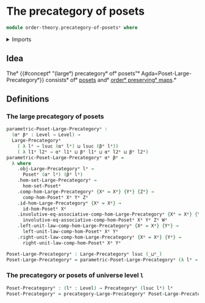 # The precategory of posets

```agda
module order-theory.precategory-of-posetsᵉ where
```

<details><summary>Imports</summary>

```agda
open import category-theory.large-precategoriesᵉ
open import category-theory.precategoriesᵉ

open import foundation.universe-levelsᵉ

open import order-theory.order-preserving-maps-posetsᵉ
open import order-theory.posetsᵉ
```

</details>

## Idea

Theᵉ {{#conceptᵉ "(largeᵉ) precategoryᵉ ofᵉ posets"ᵉ Agda=Poset-Large-Precategoryᵉ}}
consistsᵉ ofᵉ [posets](order-theory.posets.mdᵉ) andᵉ
[orderᵉ preservingᵉ maps](order-theory.order-preserving-maps-posets.md).ᵉ

## Definitions

### The large precategory of posets

```agda
parametric-Poset-Large-Precategoryᵉ :
  (αᵉ βᵉ : Level → Level) →
  Large-Precategoryᵉ
    ( λ lᵉ → lsuc (αᵉ lᵉ) ⊔ lsuc (βᵉ lᵉ))
    ( λ l1ᵉ l2ᵉ → αᵉ l1ᵉ ⊔ βᵉ l1ᵉ ⊔ αᵉ l2ᵉ ⊔ βᵉ l2ᵉ)
parametric-Poset-Large-Precategoryᵉ αᵉ βᵉ =
  λ where
    .obj-Large-Precategoryᵉ lᵉ →
      Posetᵉ (αᵉ lᵉ) (βᵉ lᵉ)
    .hom-set-Large-Precategoryᵉ →
      hom-set-Posetᵉ
    .comp-hom-Large-Precategoryᵉ {Xᵉ = Xᵉ} {Yᵉ} {Zᵉ} →
      comp-hom-Posetᵉ Xᵉ Yᵉ Zᵉ
    .id-hom-Large-Precategoryᵉ {Xᵉ = Xᵉ} →
      id-hom-Posetᵉ Xᵉ
    .involutive-eq-associative-comp-hom-Large-Precategoryᵉ {Xᵉ = Xᵉ} {Yᵉ} {Zᵉ} {Wᵉ} →
      involutive-eq-associative-comp-hom-Posetᵉ Xᵉ Yᵉ Zᵉ Wᵉ
    .left-unit-law-comp-hom-Large-Precategoryᵉ {Xᵉ = Xᵉ} {Yᵉ} →
      left-unit-law-comp-hom-Posetᵉ Xᵉ Yᵉ
    .right-unit-law-comp-hom-Large-Precategoryᵉ {Xᵉ = Xᵉ} {Yᵉ} →
      right-unit-law-comp-hom-Posetᵉ Xᵉ Yᵉ

Poset-Large-Precategoryᵉ : Large-Precategoryᵉ lsuc (_⊔ᵉ_)
Poset-Large-Precategoryᵉ = parametric-Poset-Large-Precategoryᵉ (λ lᵉ → lᵉ) (λ lᵉ → lᵉ)
```

### The precategory or posets of universe level `l`

```agda
Poset-Precategoryᵉ : (lᵉ : Level) → Precategoryᵉ (lsuc lᵉ) lᵉ
Poset-Precategoryᵉ = precategory-Large-Precategoryᵉ Poset-Large-Precategoryᵉ
```